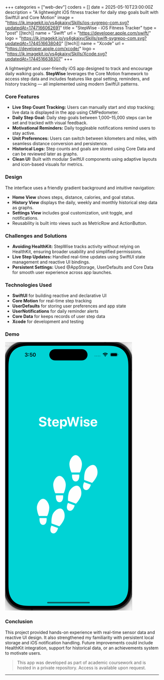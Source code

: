 +++
categories = ["web-dev"]
coders = []
date = 2025-05-10T23:00:00Z
description = "A lightweight iOS fitness tracker for daily step goals built with SwiftUI and Core Motion"
image = "https://ik.imagekit.io/ys4gkaixy/Skills/ios-svgrepo-com.svg?updatedAt=1747166062691"
title = "StepWise - iOS Fitness Tracker"
type = "post"
[[tech]]
name = "Swift"
url = "https://developer.apple.com/swift/"
logo = "https://ik.imagekit.io/ys4gkaixy/Skills/swift-svgrepo-com.svg?updatedAt=1744516638040"
[[tech]]
name = "Xcode"
url = "https://developer.apple.com/xcode/"
logo = "https://ik.imagekit.io/ys4gkaixy/Skills/Xcode.svg?updatedAt=1744516638307"
+++

A lightweight and user-friendly iOS app designed to track and encourage daily walking goals. **StepWise** leverages the Core Motion framework to access step data and includes features like goal setting, reminders, and history tracking — all implemented using modern SwiftUI patterns.

### Core Features

- **Live Step Count Tracking:** Users can manually start and stop tracking; live data is displayed in the app using CMPedometer.
- **Daily Step Goal:** Daily step goals between 1,000–15,000 steps can be set and tracked with visual feedback.
- **Motivational Reminders:** Daily toggleable notifications remind users to stay active.
- **Unit Preferences:** Users can switch between kilometers and miles, with seamless distance conversion and persistence.
- **Historical Logs:** Step counts and goals are stored using Core Data and can be reviewed later as graphs.
- **Clean UI:** Built with modular SwiftUI components using adaptive layouts and icon-based visuals for metrics.

### Design

The interface uses a friendly gradient background and intuitive navigation:

- **Home View** shows steps, distance, calories, and goal status.
- **History View** displays the daily, weekly and monthly historical step data as graphs.
- **Settings View** includes goal customization, unit toggle, and notifications.
- Reusability is built into views such as MetricRow and ActionButton.

### Challenges and Solutions

- **Avoiding HealthKit:** StepWise tracks activity without relying on HealthKit, ensuring broader usability and simplified permissions.
- **Live Step Updates:** Handled real-time updates using SwiftUI state management and reactive UI bindings.
- **Persistent Settings:** Used @AppStorage, UserDefaults and Core Data for smooth user experience across app launches.

### Technologies Used

- **SwiftUI** for building reactive and declarative UI
- **Core Motion** for real-time step tracking
- **UserDefaults** for storing user preferences and app state
- **UserNotifications** for daily reminder alerts
- **Core Data** for keeps records of user step data
- **Xcode** for development and testing

### Demo

![Step Counter App Screenshot](/stepwise_app2.gif)

### Conclusion

This project provided hands-on experience with real-time sensor data and reactive UI design. It also strengthened my familiarity with persistent local storage and iOS notification handling. Future improvements could include HealthKit integration, support for historical data, or an achievements system to motivate users.


> This app was developed as part of academic coursework and is hosted in a private repository. Access is available upon request.
---
